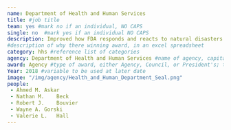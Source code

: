 ```yaml
---
name: Department of Health and Human Services
title: #job title
team: yes #mark no if an individual, NO CAPS
single: no  #mark yes if an individual NO CAPS
description: Improved how FDA responds and reacts to natural disasters. This effort enhances FDA’s ability to assess the impact of damage at facilities and ability to recover resources.
#description of why there winning award, in an excel spreadsheet
category: hhs #reference list of categories
agency: Department of Health and Human Services #name of agency, capitalize first letter of each name
award: Agency #type of award, either Agency, Council, or President's; this is case sensitive so make sure to match the options listed exactly. This section generates the format of the card
Year: 2018 #variable to be used at later date
image: "/img/agency/Health_and_Human_Department_Seal.png"
people:
 - Ahmed M.	Askar
 - Nathan M.	Beck
 - Robert J.	Bouvier
 - Wayne A.	Gorski
 - Valerie L.	Hall
---
```

